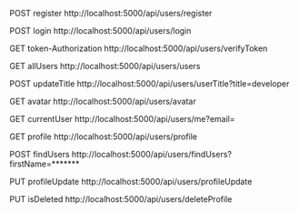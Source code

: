 POST register
http://localhost:5000/api/users/register


POST  login
http://localhost:5000/api/users/login


GET  token-Authorization
http://localhost:5000/api/users/verifyToken


GET  allUsers
http://localhost:5000/api/users/users


POST  updateTitle
http://localhost:5000/api/users/userTitle?title=developer


GET  avatar
http://localhost:5000/api/users/avatar


GET  currentUser
http://localhost:5000/api/users/me?email=


GET  profile
http://localhost:5000/api/users/profile


POST
findUsers
http://localhost:5000/api/users/findUsers?firstName=*******


PUT  profileUpdate
http://localhost:5000/api/users/profileUpdate



PUT  isDeleted
http://localhost:5000/api/users/deleteProfile
